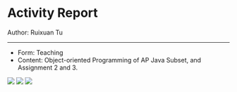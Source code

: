 # Activity Report

Author: Ruixuan Tu

---

- Form: Teaching
- Content: Object-oriented Programming of AP Java Subset, and Assignment 2 and 3.

<img src="/img/news/20190606/1" class="img-thumbnail img-fluid col-md-3 p-1 rounded">
<img src="/img/news/20190606/2" class="img-thumbnail img-fluid col-md-3 p-1 rounded">
<img src="/img/news/20190606/3" class="img-thumbnail img-fluid col-md-3 p-1 rounded">